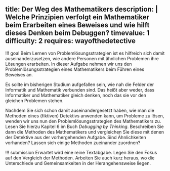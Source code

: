 title: Der Weg des Mathematikers
description: |
  Welche Prinzipien verfolgt ein Mathematiker beim Erarbeiten eines Beweises und wie hilft 
  dieses Denken beim Debuggen?
timevalue: 1
difficulty: 2
requires: wayofthedetective
---
!!! goal
    Beim Lernen von Problemlösungsstrategien ist es hilfreich sich damit auseinanderzusetzen, 
    wie andere Personen mit ähnlichen Problemen ihre Lösungen erarbeiten.
    In dieser Aufgabe nehmen wir uns den Problemlösungsstrategien eines Mathematikers beim 
    Führen eines Beweises an.   

Es sollte im bisherigen Studium aufgefallen sein, wie nah die Felder der Informatik und 
Mathematik verbunden sind.
Das heißt aber weder, dass Informatiker und Mathematiker gleich denken, noch das sie vor 
den gleichen Problemen stehen.

Nachdem Sie sich schon damit auseinandergesetzt haben, wie man die Methoden eines 
(fiktiven) Detektivs anwenden kann, um Probleme zu lösen, wenden wir uns nun den 
Problemlösungsstrategien des Mathematikers zu.
Lesen Sie hierzu Kapitel 6 im Buch _Debugging by Thinking_. 
Beschreiben Sie dann die Methoden des Mathematikers und vergleichen Sie diese mit denen der 
Detektive aus der vorhergehenden Aufgabe.
Sind Ähnlichkeiten vorhanden?
Lassen sich einige Methoden zueinander zuordnen?

!!! submission
    Erwartet wird eine reine Textabgabe.
    Legen Sie den Fokus auf den Vergleich der Methoden.
    Arbeiten Sie auch kurz heraus, wo die Unterschiede und Gemeinsamkeiten in der 
    Herangehensweise liegen. 
    